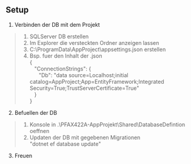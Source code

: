 ## Setup
1. Verbinden der DB mit dem Projekt
>1. SQLServer DB erstellen
>2. Im Explorer die versteckten Ordner anzeigen lassen
>3. C:\ProgramData\AppProject\appsettings.json erstellen
>4. Bsp. fuer den Inhalt der .json<br/>
>{<br/>
>&nbsp;&nbsp;&nbsp;"ConnectionStrings": {<br/>
>&nbsp;&nbsp;&nbsp;&nbsp;&nbsp;&nbsp;"Db": "data source=Localhost;initial catalog=AppProject;App=EntityFramework;Integrated Security=True;TrustServerCertificate=True"<br/>
>&nbsp;&nbsp;&nbsp;}<br/>
>}<br/>

2. Befuellen der DB
>1. Konsole in .\PFAX422A-AppProjekt\Shared\DatabaseDefintion oeffnen
>2. Updaten der DB mit gegebenen Migrationen<br/>
>"dotnet ef database update"

3. Freuen